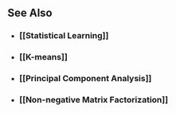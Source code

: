 ## See Also

- ### [[Statistical Learning]]

- ### [[K-means]]

- ### [[Principal Component Analysis]]

- ### [[Non-negative Matrix Factorization]]